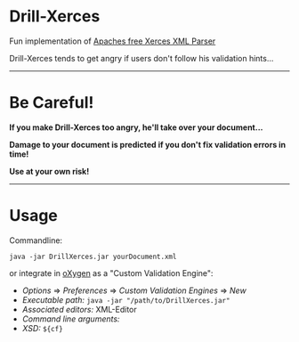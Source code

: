 Drill-Xerces
============

Fun implementation of [Apaches free Xerces XML Parser](http://xerces.apache.org/xerces-j/)

Drill-Xerces tends to get angry if users don't follow his validation hints...


----

Be Careful!
=====
**If you make Drill-Xerces too angry, he'll take over your document...**

**Damage to your document is predicted if you don't fix validation errors in time!**

**Use at your own risk!**

----


Usage
=====

Commandline:

`java -jar DrillXerces.jar yourDocument.xml`

or integrate in [oXygen](http://www.oxygenxml.com) as a "Custom Validation Engine":

* *Options* => *Preferences* => *Custom Validation Engines* => *New*
* *Executable path:* `java -jar "/path/to/DrillXerces.jar"`
* *Associated editors:* XML-Editor
* *Command line arguments:*
 * *XSD:* `${cf}`
